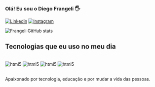### Olá! Eu sou o Diego Frangeli 🖐

[![Linkedin](https://img.shields.io/badge/LinkedIn-0077B5?style=for-the-badge&logo=linkedin&logoColor=white)](https://www.linkedin.com/in/devfrangeli/)
[![Instagram](https://img.shields.io/badge/Instagram-E4405F?style=for-the-badge&logo=instagram&logoColor=white)](https://www.instagram.com/d_frangeli/)

![Frangeli GitHub stats](https://github-readme-stats.vercel.app/api?username=diegofrangeli&show_icons=true&theme=radical)

## Tecnologias que eu uso no meu dia



<div style="display: inline_block"><br/>
    <img align= "center" alt=  "html5" src="https://img.shields.io/badge/HTML5-E34F26?style=for-the-badge&logo=html5&logoColor=white">
    <img align= "center" alt=  "html5" src="https://img.shields.io/badge/CSS3-1572B6?style=for-the-badge&logo=css3&logoColor=white">
    <img align= "center" alt=  "html5" src="https://img.shields.io/badge/JavaScript-F7DF1E?style=for-the-badge&logo=javascript&logoColor=black">
    <img align= "center" alt=  "html5" src="https://img.shields.io/badge/React-20232A?style=for-the-badge&logo=react&logoColor=61DAFB">
    
</div><br/>

Apaixonado por tecnologia, educação e por mudar a vida das pessoas.
